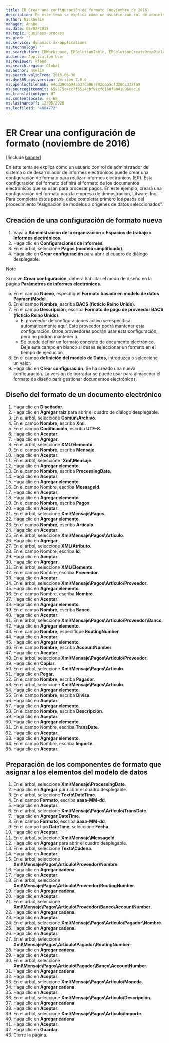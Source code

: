 ```yaml
---
title: ER Crear una configuración de formato (noviembre de 2016)
description: En este tema se explica cómo un usuario con rol de administrador del sistema o de desarrollador de informes electrónicos puede crear una configuración de formato para realizar informes electrónicos (ER).
author: NickSelin
manager: AnnBe
ms.date: 08/02/2019
ms.topic: business-process
ms.prod: ''
ms.service: dynamics-ax-applications
ms.technology: ''
ms.search.form: ERWorkspace, ERSolutionTable, ERSolutionCreateDropDialog, EROperationDesigner, ERComponentTypeDropDialog
audience: Application User
ms.reviewer: kfend
ms.search.region: Global
ms.author: nselin
ms.search.validFrom: 2016-06-30
ms.dyn365.ops.version: Version 7.0.0
ms.openlocfilehash: e4cd3960594ab37ca867792c655cfd28dc332fa9
ms.sourcegitcommit: 659375c4cc7f5524cbf91cf6160f6a410960ac16
ms.translationtype: HT
ms.contentlocale: es-ES
ms.lasthandoff: 12/05/2020
ms.locfileid: "4684772"
---
```

# <a name="er-create-a-format-configuration-november-2016"></a>ER Crear una configuración de formato (noviembre de 2016)

[!include [banner](../../includes/banner.md)]

En este tema se explica cómo un usuario con rol de administrador del sistema o de desarrollador de informes electrónicos puede crear una configuración de formato para realizar informes electrónicos (ER). Esta configuración del formato definirá el formato de los documentos electrónicos que se usan para procesar pagos. En este ejemplo, creará una configuración del formato para la empresa de demostración, Litware, Inc. Para completar estos pasos, debe completar primero los pasos del procedimiento "Asignación de modelos a orígenes de datos seleccionados".


## <a name="create-a-new-format-configuration"></a>Creación de una configuración de formato nueva
1. Vaya a **Administración de la organización > Espacios de trabajo > Informes electrónicos**.
2. Haga clic en **Configuraciones de informes**.
3. En el árbol, seleccione **Pagos (modelo simplificado)**.
4. Haga clic en **Crear configuración** para abrir el cuadro de diálogo desplegable.

 > [!NOTE]
 > Si no ve **Crear configuración**, deberá habilitar el modo de diseño en la página **Parámetros de informes electrónicos**. 
 
5. En el campo **Nuevo**, especifique **Formato basado en modelo de datos PaymentModel**.
6. En el campo **Nombre**, escriba **BACS (ficticio Reino Unido)**.
7. En el campo **Descripción**, escriba **Formato de pago de proveedor BACS (ficticio Reino Unido)**.
    * El proveedor de configuraciones activo se especifica automáticamente aquí. Este proveedor podrá mantener esta configuración. Otros proveedores podrán usar esta configuración, pero no podrán mantenerla.  
    * Se puede definir un formato concreto de documento electrónico. Deje este campo en blanco si desea seleccionar un formato en el tiempo de ejecución.  
8. En el campo **definición del modelo de Datos**, introduzca o seleccione un valor.
9. Haga clic en **Crear configuración**. Se ha creado una nueva configuración. La versión de borrador se puede usar para almacenar el formato de diseño para gestionar documentos electrónicos.  

## <a name="design-the-format-of-an-electronic-document"></a>Diseño del formato de un documento electrónico
1. Haga clic en **Diseñador**.
2. Haga clic en **Agregar raíz** para abrir el cuadro de diálogo desplegable.
3. En el árbol, seleccione **Común\Archivo**.
4. En el campo **Nombre**, escriba **Xml**.
5. En el campo **Codificación**, escriba **UTF-8**.
6. Haga clic en **Aceptar**.
7. Haga clic en **Agregar**.
8. En el árbol, seleccione **XML\Elemento**.
9. En el campo **Nombre**, escriba **Mensaje**.
10. Haga clic en **Aceptar**.
11. En el árbol, seleccione **'Xml\Mensaje**.
12. Haga clic en **Agregar elemento**.
13. En el campo **Nombre**, escriba **ProcessingDate**.
14. Haga clic en **Aceptar**.
15. Haga clic en **Agregar elemento**.
16. En el campo Nombre, escriba **MessageId**.
17. Haga clic en **Aceptar**.
18. Haga clic en **Agregar elemento**.
19. En el campo **Nombre**, escriba **Pagos**.
20. Haga clic en **Aceptar**.
21. En el árbol, seleccione **Xml\Mensaje\Pagos**.
22. Haga clic en **Agregar elemento**.
23. En el campo **Nombre**, escriba **Artículo**.
24. Haga clic en **Aceptar**.
25. En el árbol, seleccione **Xml\Mensaje\Pagos\Artículo**.
26. Haga clic en **Agregar**.
27. En el árbol, seleccione **XML\Atributo**.
28. En el campo Nombre, escriba **Id**.
29. Haga clic en **Aceptar**.
30. Haga clic en **Agregar**.
31. En el árbol, seleccione **XML\Elemento**.
32. En el campo Nombre, escriba **Proveedor**.
33. Haga clic en **Aceptar**.
34. En el árbol, seleccione **Xml\Mensaje\Pagos\Artículo\Proveedor**.
35. Haga clic en **Agregar elemento**.
36. En el campo Nombre, escriba **Nombre**.
37. Haga clic en **Aceptar**.
38. Haga clic en **Agregar elemento**.
39. En el campo **Nombre**, escriba **Banco**.
40. Haga clic en **Aceptar**.
41. En el árbol, seleccione **Xml\Mensaje\Pagos\Artículo\Proveedor\Banco**.
42. Haga clic en **Agregar elemento**.
43. En el campo **Nombre**, especifique **RoutingNumber**
44. Haga clic en **Aceptar**.
45. Haga clic en **Agregar elemento**.
46. En el campo **Nombre**, escriba **AccountNumber**.
47. Haga clic en **Aceptar**.
48. En el árbol, seleccione **Xml\Mensaje\Pagos\Artículo\Proveedor**.
49. Haga clic en **Copiar**.
50. En el árbol, seleccione **Xml\Mensaje\Pagos\Artículo**.
51. Haga clic en **Pegar**.
52. En el campo **Nombre**, escriba **Pagador**.
53. En el árbol, seleccione **Xml\Mensaje\Pagos\Artículo**.
54. Haga clic en **Agregar elemento**.
55. En el campo **Nombre**, escriba **Divisa**.
56. Haga clic en **Aceptar**.
57. Haga clic en **Agregar elemento**.
58. En el campo **Nombre**, escriba **Descripción**.
59. Haga clic en **Aceptar**.
60. Haga clic en **Agregar elemento**.
61. En el campo Nombre, escriba **TransDate**.
62. Haga clic en **Aceptar**.
63. Haga clic en **Agregar elemento**.
64. En el campo Nombre, escriba **Importe**.
65. Haga clic en **Aceptar**.

## <a name="prepare-format-components-for-mapping-to-data-model-elements"></a>Preparación de los componentes de formato que asignar a los elementos del modelo de datos
1. En el árbol, seleccione **Xml\Mensaje\ProcessingDate**.
2. Haga clic en **Agregar** para abrir el cuadro desplegable.
3. En el árbol, seleccione **Texto\DateTime**.
4. En el campo **Formato**, escriba **aaaa-MM-dd**.
5. Haga clic en **Aceptar**.
6. En el árbol, seleccione **Xml\Mensaje\Pagos\Artículo\TransDate**.
7. Haga clic en **Agregar DateTime**.
8. En el campo **Formato**, escriba **aaaa-MM-dd**.
9. En el campo tipo **DateTime**, seleccione **Fecha**.
10. Haga clic en **Aceptar**.
11. En el árbol, seleccione **Xml\Mensaje\MessageId**.
12. Haga clic en **Agregar** para abrir el cuadro desplegable.
13. En el árbol, seleccione **Texto\Cadena**.
14. Haga clic en **Aceptar**.
15. En el árbol, seleccione **Xml\Mensaje\Pagos\Artículo\Proveedor\Nombre**.
16. Haga clic en **Agregar cadena**.
17. Haga clic en **Aceptar**.
18. En el árbol, seleccione **Xml\Mensaje\Pagos\Artículo\Proveedor\RoutingNumber**.
19. Haga clic en **Agregar cadena**.
20. Haga clic en **Aceptar**.
21. En el árbol, seleccione **Xml\Mensaje\Pagos\Artículo\Proveedor\Banco\AccountNumber**.
22. Haga clic en **Agregar cadena**.
23. Haga clic en **Aceptar**.
24. En el árbol, seleccione **Xml\Mensaje\Pagos\Artículo\Pagador\Nombre**.
25. Haga clic en **Agregar cadena**.
26. Haga clic en **Aceptar**.
27. En el árbol, seleccione **Xml\Mensaje\Pagos\Artículo\Pagador\RoutingNumber**-
28. Haga clic en **Agregar cadena**.
29. Haga clic en **Aceptar**.
30. En el árbol, seleccione **Xml\Mensaje\Pagos\Artículo\Pagador\Banco\AccountNumber**.
31. Haga clic en **Agregar cadena**.
32. Haga clic en **Aceptar**.
33. En el árbol, seleccione **Xml\Mensaje\Pagos\Artículo\Moneda**.
34. Haga clic en **Agregar cadena**.
35. Haga clic en **Aceptar**.
36. En el árbol, seleccione **Xml\Mensaje\Pagos\Artículo\Descripción**.
37. Haga clic en **Agregar cadena**.
38. Haga clic en **Aceptar**.
39. En el árbol, seleccione **Xml\Mensaje\Pagos\Artículo\Importe**.
40. Haga clic en **Agregar cadena**.
41. Haga clic en **Aceptar**.
42. Haga clic en **Guardar**.
43. Cierre la página.

